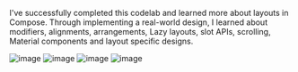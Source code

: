 I've successfully completed this codelab and learned more about layouts in Compose. Through implementing a real-world design, I learned about modifiers, alignments, arrangements, Lazy layouts, slot APIs, scrolling, Material components and layout specific designs.

![image](https://github.com/Sherbek26/Bagzz-app/assets/139198851/c2bf0570-aabb-4782-86fe-fde3133fcf1d)
![image](https://github.com/Sherbek26/Bagzz-app/assets/139198851/2100f61b-2fc2-4576-9928-ce2014f62a25)
![image](https://github.com/Sherbek26/Bagzz-app/assets/139198851/6325d382-3b4e-463a-b412-736320344fdc)
![image](https://github.com/Sherbek26/Bagzz-app/assets/139198851/6136c150-0606-440a-a334-9b5bb7e5b220)

